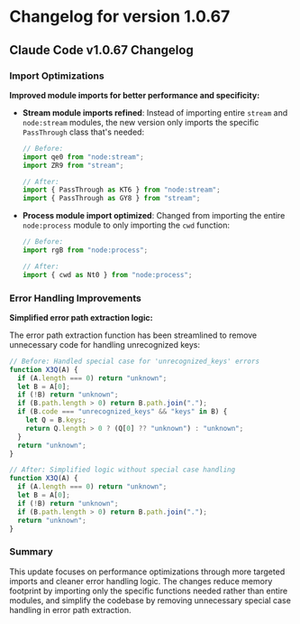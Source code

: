 # Changelog for version 1.0.67

## Claude Code v1.0.67 Changelog

### Import Optimizations

**Improved module imports for better performance and specificity:**

- **Stream module imports refined**: Instead of importing entire `stream` and `node:stream` modules, the new version only imports the specific `PassThrough` class that's needed:
  ```javascript
  // Before:
  import qe0 from "node:stream";
  import ZR9 from "stream";
  
  // After:
  import { PassThrough as KT6 } from "node:stream";
  import { PassThrough as GY8 } from "stream";
  ```

- **Process module import optimized**: Changed from importing the entire `node:process` module to only importing the `cwd` function:
  ```javascript
  // Before:
  import rgB from "node:process";
  
  // After:
  import { cwd as Nt0 } from "node:process";
  ```

### Error Handling Improvements

**Simplified error path extraction logic:**

The error path extraction function has been streamlined to remove unnecessary code for handling unrecognized keys:

```javascript
// Before: Handled special case for 'unrecognized_keys' errors
function X3Q(A) {
  if (A.length === 0) return "unknown";
  let B = A[0];
  if (!B) return "unknown";
  if (B.path.length > 0) return B.path.join(".");
  if (B.code === "unrecognized_keys" && "keys" in B) {
    let Q = B.keys;
    return Q.length > 0 ? (Q[0] ?? "unknown") : "unknown";
  }
  return "unknown";
}

// After: Simplified logic without special case handling
function X3Q(A) {
  if (A.length === 0) return "unknown";
  let B = A[0];
  if (!B) return "unknown";
  if (B.path.length > 0) return B.path.join(".");
  return "unknown";
}
```

### Summary

This update focuses on performance optimizations through more targeted imports and cleaner error handling logic. The changes reduce memory footprint by importing only the specific functions needed rather than entire modules, and simplify the codebase by removing unnecessary special case handling in error path extraction.
